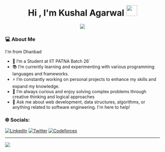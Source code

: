 <h1 align="center"><b>Hi , I'm Kushal Agarwal </b><img src="https://media.giphy.com/media/hvRJCLFzcasrR4ia7z/giphy.gif" width="35"></h1>

<p align="center">
  <a href="https://github.com/kushalag02"><img src="https://readme-typing-svg.herokuapp.com?font=Ubuntu&color=blue&size=24&center=true&vCenter=true&width=600&height=100&lines=Pursuing+B.Tech+(MnC)+From+IIT+Patna,;Competitive+Programmer,;Web+Developer,;ML+Enthusiast,;Constant+Learner+!"></a>
</p>

### 💻 About Me

I'm from Dhanbad

- 🔭 I’m a Student at IIT PATNA Batch 26`
- 📚 I’m currently learning and experimenting with various programming languages and frameworks.
- ⚡ I’m constantly working on personal projects to enhance my skills and expand my knowledge.
- 🤔 I’m always curious and enjoy solving complex problems through creative thinking and logical approaches
- 💬 Ask me about web development, data structures, algorithms, or anything related to software engineering. I'm here to help!

### 🌐 Socials:
[![LinkedIn](https://img.shields.io/badge/LinkedIn-%230077B5.svg?logo=linkedin&logoColor=white)](https://www.linkedin.com/in/kushal-agarwal-03868225a/) [![Twitter](https://img.shields.io/badge/Twitter-%231DA1F2.svg?logo=Twitter&logoColor=white)](https://twitter.com/Kushalag02) [![Codeforces](https://img.shields.io/badge/Codeforces-%231DA1F2.svg?logo=Codeforces&logoColor=white)](https://codeforces.com/profile/kushalag02) 

---
[![](https://visitcount.itsvg.in/api?id=kushalag02&icon=0&color=1)](https://visitcount.itsvg.in)

